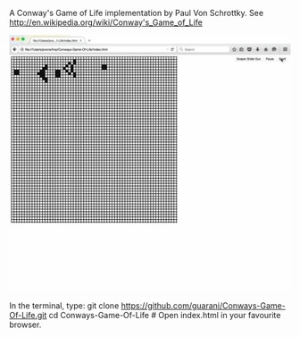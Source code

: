 
A Conway's Game of Life implementation by Paul Von Schrottky.
See http://en.wikipedia.org/wiki/Conway's_Game_of_Life

![alt tag](demo.gif)

In the terminal, type:
	git clone https://github.com/guarani/Conways-Game-Of-Life.git
	cd Conways-Game-Of-Life
	# Open index.html in your favourite browser.					
